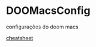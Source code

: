 # DOOMacsConfig
configurações do doom macs


[cheatsheet](https://gist.github.com/hjertnes/9e14416e8962ff5f03c6b9871945b165)
